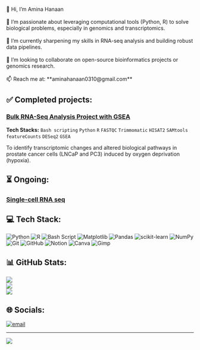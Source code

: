 <p>👋 Hi, I’m Amina Hanaan</br>
<br>🧬 I’m passionate about leveraging computational tools (Python, R) to solve biological problems, especially in genomics and transcriptomics.</br>
<br>🔬 I’m currently sharpening my skills in RNA-seq analysis and building robust data pipelines.</br>
<br>🤝 I’m looking to collaborate on open-source bioinformatics projects or genomics research.</br>
<br>📫 Reach me at: **aminahanaan0310@gmail.com**</br></p>

## ✅ Completed projects:
### [Bulk RNA-Seq Analysis Project with GSEA](https://github.com/AminaHanan246/bulk_rna_seq_prj)
**Tech Stacks:** `Bash scripting` `Python` `R` `FASTQC` `Trimmomatic` `HISAT2` `SAMtools` `featureCounts` `DESeq2` `GSEA`
<p>To identify transcriptomic changes and altered biological pathways in prostate cancer cells (LNCaP and PC3) induced by oxygen deprivation (hypoxia).</p>

## ⏳ Ongoing:
### [Single-cell RNA seq](https://github.com/AminaHanan246/scRNA)

## 💻 Tech Stack:
![Python](https://img.shields.io/badge/python-3670A0?style=for-the-badge&logo=python&logoColor=ffdd54) ![R](https://img.shields.io/badge/r-%23276DC3.svg?style=for-the-badge&logo=r&logoColor=white) ![Bash Script](https://img.shields.io/badge/bash_script-%23121011.svg?style=for-the-badge&logo=gnu-bash&logoColor=white) ![Matplotlib](https://img.shields.io/badge/Matplotlib-%23ffffff.svg?style=for-the-badge&logo=Matplotlib&logoColor=black) ![Pandas](https://img.shields.io/badge/pandas-%23150458.svg?style=for-the-badge&logo=pandas&logoColor=white) ![scikit-learn](https://img.shields.io/badge/scikit--learn-%23F7931E.svg?style=for-the-badge&logo=scikit-learn&logoColor=white) ![NumPy](https://img.shields.io/badge/numpy-%23013243.svg?style=for-the-badge&logo=numpy&logoColor=white) ![Git](https://img.shields.io/badge/git-%23F05033.svg?style=for-the-badge&logo=git&logoColor=white) ![GitHub](https://img.shields.io/badge/github-%23121011.svg?style=for-the-badge&logo=github&logoColor=white) ![Notion](https://img.shields.io/badge/Notion-%23000000.svg?style=for-the-badge&logo=notion&logoColor=white) ![Canva](https://img.shields.io/badge/Canva-%2300C4CC.svg?style=for-the-badge&logo=Canva&logoColor=white) ![Gimp](https://img.shields.io/badge/Gimp-657D8B?style=for-the-badge&logo=gimp&logoColor=FFFFFF)

## 📊 GitHub Stats:
![](https://github-readme-stats.vercel.app/api?username=AminaHanan246&theme=dark&hide_border=false&include_all_commits=true&count_private=true)<br/>
![](https://nirzak-streak-stats.vercel.app/?user=AminaHanan246&theme=dark&hide_border=false)<br/>
![](https://github-readme-stats.vercel.app/api/top-langs/?username=AminaHanan246&theme=dark&hide_border=false&include_all_commits=true&count_private=true&layout=compact)

## 🌐 Socials:
[![email](https://img.shields.io/badge/Email-D14836?logo=gmail&logoColor=white)](mailto:aminahanaan0310@gmail.com) 

---
[![](https://visitcount.itsvg.in/api?id=AminaHanan246&icon=1&color=0)](https://visitcount.itsvg.in)

<!-- Proudly created with GPRM ( https://gprm.itsvg.in ) -->
<!---
AminaHanan246/AminaHanan246 is a ✨ special ✨ repository because its `README.md` (this file) appears on your GitHub profile.
You can click the Preview link to take a look at your changes.
--->
